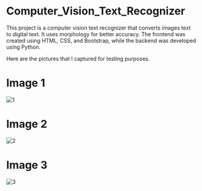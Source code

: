 # Computer_Vision_Text_Recognizer
This project is a computer vision text recognizer that converts images  text to digital text. It uses morphology for better accuracy. The frontend was created using HTML, CSS, and Bootstrap, while the backend was developed using Python.

Here are the pictures that I captured for testing purposes.

# Image 1
![1](https://user-images.githubusercontent.com/105841271/235353882-3ee4ad1e-2d32-4039-8422-a2c2e699b585.jpg)

# Image 2
![2](https://user-images.githubusercontent.com/105841271/235354012-49e2b820-b9b9-4cdb-b537-11685b28e050.jpg)

# Image 3
![3](https://user-images.githubusercontent.com/105841271/235354057-1d79ae81-adce-40b1-9896-582db2cdc2ed.jpg)
